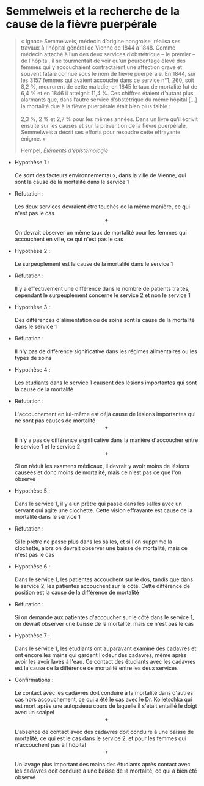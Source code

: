 # Semmelweis et la recherche de la cause de la fièvre puerpérale

>« Ignace Semmelweis, médecin d’origine hongroise, réalisa ses travaux à l’hôpital général de Vienne de 1844 à 1848. Comme médecin attaché à l’un des deux services d’obstétrique – le premier – de l’hôpital, il se tourmentait de voir qu’un pourcentage élevé des femmes qui y accouchaient contractaient une affection grave et souvent fatale connue sous le nom de fièvre puerpérale. En 1844, sur les 3157 femmes qui avaient accouché dans ce service n°1, 260, soit 8,2 %, moururent de cette maladie; en 1845 le taux de mortalité fut de 6,4 % et en 1846 il atteignit 11,4 %. Ces chiffres étaient d’autant plus alarmants que, dans l’autre service d’obstétrique du même hôpital […] la mortalité due à la fièvre puerpérale était bien plus faible :<br><br>2,3 %, 2 % et 2,7 % pour les mêmes années. Dans un livre qu’il écrivit ensuite sur les causes et sur la prévention de la fièvre puerpérale, Semmelweis a décrit ses efforts pour résoudre cette effrayante énigme. »
>
>Hempel, _Éléments d'épistémologie_

- Hypothèse 1 :<br><br>Ce sont des facteurs environnementaux, dans la ville de Vienne, qui sont la cause de la mortalité dans le service 1
- Réfutation :<br><br>Les deux services devraient être touchés de la même manière, ce qui n'est pas le cas<br><span>+</span><br>On devrait observer un même taux de mortalité pour les femmes qui accouchent en ville, ce qui n'est pas le cas

- Hypothèse 2 :<br><br>Le surpeuplement est la cause de la mortalité dans le service 1
- Réfutation :<br><br>Il y a effectivement une différence dans le nombre de patients traités, cependant le surpeuplement concerne le service 2 et non le service 1

- Hypothèse 3 :<br><br>Des différences d'alimentation ou de soins sont la cause de la mortalité dans le service 1
- Réfutation :<br><br>Il n'y pas de différence significative dans les régimes alimentaires ou les types de soins

- Hypothèse 4 :<br><br>Les étudiants dans le service 1 causent des lésions importantes qui sont la cause de la mortalité
- Réfutation :<br><br>L'accouchement en lui-même est déjà cause de lésions importantes qui ne sont pas causes de mortalité<br><span>+</span><br>Il n'y a pas de différence significative dans la manière d'accoucher entre le service 1 et le service 2<br><span>+</span><br>Si on réduit les examens médicaux, il devrait y avoir moins de lésions causées et donc moins de mortalité, mais ce n'est pas ce que l'on observe

- Hypothèse 5 :<br><br>Dans le service 1, il y a un prêtre qui passe dans les salles avec un servant qui agite une clochette. Cette vision effrayante est cause de la mortalité dans le service 1
- Réfutation :<br><br>Si le prêtre ne passe plus dans les salles, et si l'on supprime la clochette, alors on devrait observer une baisse de mortalité, mais ce n'est pas le cas

- Hypothèse 6 :<br><br>Dans le service 1, les patientes accouchent sur le dos, tandis que dans le service 2, les patientes accouchent sur le côté. Cette différence de position est la cause de la différence de mortalité
- Réfutation :<br><br>Si on demande aux patientes d'accoucher sur le côté dans le service 1, on devrait observer une baisse de la mortalité, mais ce n'est pas le cas

- Hypothèse 7 :<br><br>Dans le service 1, les étudiants ont auparavant examiné des cadavres et ont encore les mains qui gardent l'odeur des cadavres, même après avoir les avoir lavés à l'eau. Ce contact des étudiants avec les cadavres est la cause de la différence de mortalité entre les deux services

- Confirmations :<br><br>Le contact avec les cadavres doit conduire à la mortalité dans d'autres cas hors accouchement, ce qui a été le cas avec le Dr. Kolletschka qui est mort après une autopsieau cours de laquelle il s'était entaillé le doigt avec un scalpel<br><span>+</span><br>L'absence de contact avec des cadavres doit conduire à une baisse de mortalité, ce qui est le cas dans le service 2, et pour les femmes qui n'accouchent pas à l'hôpital<br><span>+</span><br>Un lavage plus important des mains des étudiants après contact avec les cadavres doit conduire à une baisse de la mortalité, ce qui a bien été observé

<style>span {display:block; text-align:center;}</style>
